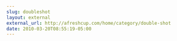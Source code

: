 ```yaml
---
slug: doubleshot
layout: external
external_url: http://afreshcup.com/home/category/double-shot
date: 2010-03-20T08:55:19-05:00
---
```

